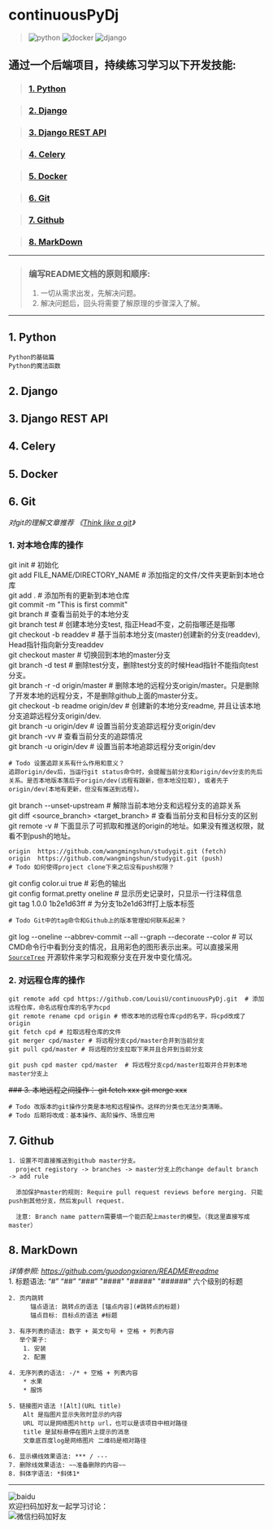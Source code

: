 # continuousPyDj 
>![](media/img/python.png "python") 
>![](media/img/docker.png "docker") 
>![](media/img/django.png "django") 

## 通过一个后端项目，持续练习学习以下开发技能:
>### [1. Python](#1-python)

>### [2. Django](#2-django)

>### [3. Django REST API](#3-django-rest-api)

>### [4. Celery](#4-celery)

>### [5. Docker](#5-docker)

>### [6. Git](#6-git)

>### [7. Github](#7-github)

>### [8. MarkDown](#8-markdown)

***
>### 编写README文档的原则和顺序:
>1. 一切从需求出发，先解决问题。
>2. 解决问题后，回头将需要了解原理的步骤深入了解。

***
## 1. Python
    Python的基础篇
    Python的魔法函数

## 2. Django

## 3. Django REST API

## 4. Celery

## 5. Docker

## 6. Git
*对git的理解文章推荐 《[Think like a git](http://think-like-a-git.net 'Think like a git')》*
   
### 1. 对本地仓库的操作
git init # 初始化  
git add FILE_NAME/DIRECTORY_NAME  # 添加指定的文件/文件夹更新到本地仓库  
git add . # 添加所有的更新到本地仓库  
git commit -m "This is first commit"  
git branch # 查看当前处于的本地分支  
git branch test # 创建本地分支test, 指正Head不变，之前指哪还是指哪  
git checkout -b readdev # 基于当前本地分支(master)创建新的分支(readdev), Head指针指向新分支readdev  
git checkout master # 切换回到本地的master分支  
git branch -d test # 删除test分支，删除test分支的时候Head指针不能指向test分支。  
git branch -r -d origin/master # 删除本地的远程分支origin/master。只是删除了开发本地的远程分支，不是删除github上面的master分支。  
git checkout -b readme origin/dev # 创建新的本地分支readme, 并且让该本地分支追踪远程分支origin/dev.  
git branch -u origin/dev # 设置当前分支追踪远程分支origin/dev  
git branch -vv # 查看当前分支的追踪情况  
git branch -u origin/dev # 设置当前本地追踪远程分支origin/dev  
```
# Todo 设置追踪关系有什么作用和意义？  
追踪origin/dev后，当运行git status命令时，会提醒当前分支和origin/dev分支的先后关系。是否本地版本落后于origin/dev(远程有跟新，但本地没拉取), 或者先于origin/dev(本地有更新，但没有推送到远程)。  
```
git branch --unset-upstream # 解除当前本地分支和远程分支的追踪关系  
git diff <source_branch> <target_branch> # 查看当前分支和目标分支的区别  
git remote -v # 下面显示了可抓取和推送的origin的地址。如果没有推送权限，就看不到push的地址。  
  ```
  origin  https://github.com/wangmingshun/studygit.git (fetch)  
  origin  https://github.com/wangmingshun/studygit.git (push)  
  # Todo 如何使得project clone下来之后没有push权限？
  ```
    

git config color.ui true # 彩色的输出  
git config format.pretty oneline # 显示历史记录时，只显示一行注释信息  
git tag 1.0.0 1b2e1d63ff # 为分支1b2e1d63ff打上版本标签  
```
# Todo Git中的tag命令和Github上的版本管理如何联系起来？
```

git log --oneline --abbrev-commit --all --graph --decorate --color # 可以CMD命令行中看到分支的情况，且用彩色的图形表示出来。可以直接采用 [`SourceTree`](https://www.sourcetreeapp.com ) 开源软件来学习和观察分支在开发中变化情况。
    
  
### 2. 对远程仓库的操作
    git remote add cpd https://github.com/LouisU/continuousPyDj.git  # 添加远程仓库，命名远程仓库的名字为cpd
    git remote rename cpd origin # 修改本地的远程仓库cpd的名字，将cpd改成了origin
    git fetch cpd # 拉取远程仓库的文件
    git merger cpd/master # 将远程分支cpd/master合并到当前分支
    git pull cpd/master # 将远程的分支拉取下来并且合并到当前分支
    
    git push cpd master cpd/master  # 将远程分支cpd/master拉取并合并到本地master分支上

  ~~### 3. 本地远程之间操作：
    git fetch xxx
    git merge xxx~~
  
    # Todo 改版本的git操作分类是本地和远程操作。这样的分类也无法分类清晰。
    # Todo 后期将改成：基本操作、高阶操作、场景应用

## 7. Github
    1. 设置不可直接推送到github master分支。
      project registory -> branches -> master分支上的change default branch -> add rule

      添加保护master的规则: Require pull request reviews before merging. 只能push到其他分支，然后发pull request. 

      注意: Branch name pattern需要填一个能匹配上master的模型。（我这里直接写成master）

## 8. MarkDown
*详情参照:* *https://github.com/guodongxiaren/README#readme*  
    1. 标题语法: “#” “##” “###” "####" "#####" "######" 六个级别的标题

    2. 页内跳转
          锚点语法: 跳转点的语法 [锚点内容](#跳转点的标题)
          锚点目标: 目标点的语法 #标题

    3. 有序列表的语法: 数字 + 英文句号 + 空格 + 列表内容
       举个栗子: 
        1. 安装
        2. 配置

    4. 无序列表的语法: -/* + 空格 + 列表内容
        * 水果
        * 服饰

    5. 链接图片语法 ![Alt](URL title)
        Alt 是指图片显示失败时显示的内容
        URL 可以是网络图片http url，也可以是该项目中相对路径
        title 是鼠标悬停在图片上提示的消息
        文章底百度log是网络图片 二维码是相对路径

    6. 显示横线效果语法: *** / --- 
    7. 删除线效果语法: ~~准备删除的内容~~
    8. 斜体字语法: *斜体1*

***  
![baidu](https://camo.githubusercontent.com/15675678891dead0d516b6ee7a57ed12101ce69a/687474703a2f2f7777772e62616964752e636f6d2f696d672f62646c6f676f2e676966 "百度logo")  
欢迎扫码加好友一起学习讨论：  
![](./media/img/qrcode.jpg "微信扫码加好友")

